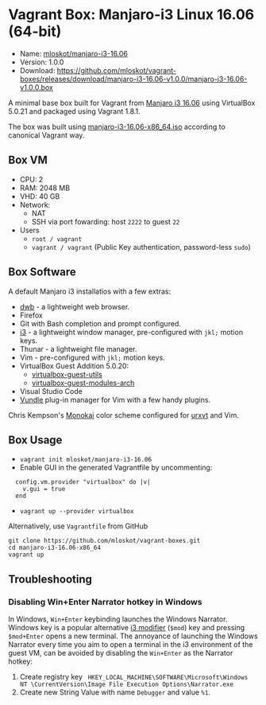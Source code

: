 # Vagrant Box: Manjaro-i3 Linux 16.06 (64-bit) 

* Name: [mloskot/manjaro-i3-16.06](https://atlas.hashicorp.com/mloskot/boxes/manjaro-i3-16.06/)
* Version: 1.0.0
* Download: https://github.com/mloskot/vagrant-boxes/releases/download/manjaro-i3-16.06-v1.0.0/manjaro-i3-16.06-v1.0.0.box

A minimal base box built for Vagrant from
[Manjaro i3 16.06](https://forum.manjaro.org/t/manjaro-i3-16-06/3329)
using VirtualBox 5.0.21 and packaged using Vagrant 1.8.1.

The box was built using 
[manjaro-i3-16.06-x86_64.iso](https://sourceforge.net/projects/manjarolinux/files/community/i3/16.06/)
according to canonical Vagrant way.

## Box VM

* CPU: 2
* RAM: 2048 MB
* VHD: 40 GB
* Network:
  * NAT
  * SSH via port fowarding: host `2222` to guest `22`
* Users
  * `root / vagrant`
  * `vagrant / vagrant` (Public Key authentication, password-less `sudo`)

## Box Software

A default Manjaro i3 installatios with a few extras:

* [dwb](http://portix.bitbucket.org/dwb/) - a lightweight web browser. 
* Firefox
* Git with Bash completion and prompt configured.
* [i3](https://i3wm.org) - a lightweight window manager, pre-configured with `jkl;` motion keys.
* Thunar - a lightweight file manager.
* Vim - pre-configured with `jkl;` motion keys.
* VirtualBox Guest Addition 5.0.20:
  * [virtualbox-guest-utils](https://www.archlinux.org/packages/?name=virtualbox-guest-utils)
  * [virtualbox-guest-modules-arch](https://www.archlinux.org/packages/?name=virtualbox-guest-modules-arch)
* Visual Studio Code
* [Vundle](https://github.com/VundleVim) plug-in manager for Vim with a few handy plugins.

Chris Kempson's [Monokai](https://chriskempson.github.io/base16/#monokai)
color scheme configured for
[urxvt](https://wiki.archlinux.org/index.php/rxvt-unicode) and Vim.

## Box Usage

* `vagrant init mloskot/manjaro-i3-16.06`
* Enable GUI in the generated Vagrantfile by uncommenting:
```
  config.vm.provider "virtualbox" do |v|
    v.gui = true
  end 
```
* `vagrant up --provider virtualbox`

Alternatively, use `Vagrantfile` from GitHub
```
git clone https://github.com/mloskot/vagrant-boxes.git
cd manjaro-i3-16.06-x86_64
vagrant up
```

## Troubleshooting

### Disabling Win+Enter Narrator hotkey in Windows

In Windows, `Win+Enter` keybinding launches the Windows Narrator.
Windows key is a popular alternative [i3 modifier](https://i3wm.org/docs/userguide.html#_using_i3)
(`$mod`) key and pressing `$mod+Enter` opens a new terminal.
The annoyance of launching the Windows Narrator every time
you aim to open a terminal in the i3 environment of the guest VM,
can be avoided by disabling the `Win+Enter` as the Narrator hotkey:

1. Create registry key ` HKEY_LOCAL_MACHINE\SOFTWARE\Microsoft\Windows NT \CurrentVersion\Image File Execution Options\Narrator.exe`
2. Create new String Value with name `Debugger` and value `%1`.